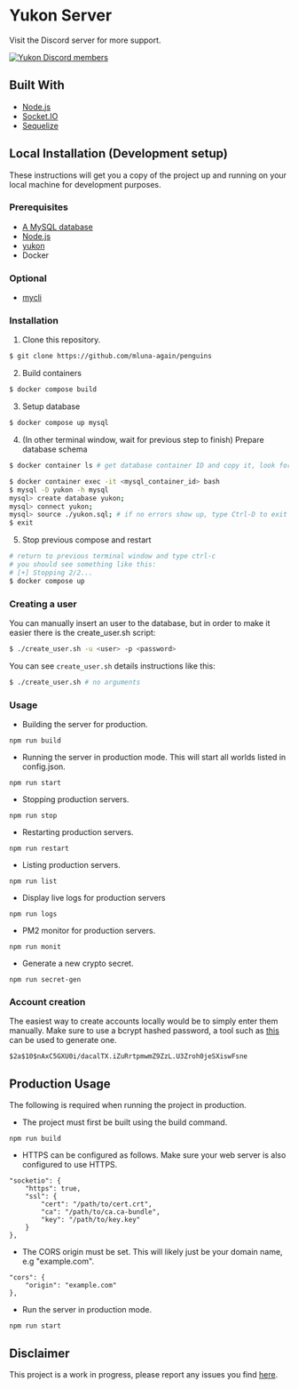 # Yukon Server

Visit the Discord server for more support.

[![Yukon Discord members](https://badgen.net/discord/members/NtYtpzyxBu)](https://discord.gg/NtYtpzyxBu)

## Built With

* [Node.js](https://nodejs.org/en/)
* [Socket.IO](https://socket.io/)
* [Sequelize](https://sequelize.org/)

## Local Installation (Development setup)

These instructions will get you a copy of the project up and running on your local machine for development purposes.

### Prerequisites

* [A MySQL database](https://www.mysql.com/)
* [Node.js](https://nodejs.org/en/)
* [yukon](https://github.com/wizguin/yukon)
* Docker

### Optional
* [mycli](https://github.com/dbcli/mycli)

### Installation

1. Clone this repository.

```sh
$ git clone https://github.com/mluna-again/penguins
```

2. Build containers
```sh
$ docker compose build
```

3. Setup database
```sh
$ docker compose up mysql
```

4. (In other terminal window, wait for previous step to finish) Prepare database schema
```sh
$ docker container ls # get database container ID and copy it, look for something like "server-mysql"

$ docker container exec -it <mysql_container_id> bash
$ mysql -D yukon -h mysql
mysql> create database yukon;
mysql> connect yukon;
mysql> source ./yukon.sql; # if no errors show up, type Ctrl-D to exit
$ exit
```

5. Stop previous compose and restart
```sh
# return to previous terminal window and type ctrl-c
# you should see something like this:
# [+] Stopping 2/2...
$ docker compose up
```

### Creating a user
You can manually insert an user to the database, but in order to make it easier there is the create_user.sh script:
```sh
$ ./create_user.sh -u <user> -p <password>
```
You can see `create_user.sh` details instructions like this:
```sh
$ ./create_user.sh # no arguments
```

### Usage
* Building the server for production.

```console
npm run build
```

* Running the server in production mode. This will start all worlds listed in config.json.

```console
npm run start
```

* Stopping production servers.

```console
npm run stop
```

* Restarting production servers.

```console
npm run restart
```

* Listing production servers.

```console
npm run list
```

* Display live logs for production servers

```console
npm run logs
```

* PM2 monitor for production servers.

```console
npm run monit
```

* Generate a new crypto secret.

```console
npm run secret-gen
```

### Account creation

The easiest way to create accounts locally would be to simply enter them manually. Make sure to use a bcrypt hashed password, a tool such as [this](https://www.browserling.com/tools/bcrypt) can be used to generate one.

```console
$2a$10$nAxC5GXU0i/dacalTX.iZuRrtpmwmZ9ZzL.U3Zroh0jeSXiswFsne
```

## Production Usage

The following is required when running the project in production.

* The project must first be built using the build command.

```console
npm run build
```

* HTTPS can be configured as follows. Make sure your web server is also configured to use HTTPS.

```console
"socketio": {
    "https": true,
    "ssl": {
        "cert": "/path/to/cert.crt",
        "ca": "/path/to/ca.ca-bundle",
        "key": "/path/to/key.key"
    }
},
```

* The CORS origin must be set. This will likely just be your domain name, e.g "example.com".

```console
"cors": {
    "origin": "example.com"
},
```

* Run the server in production mode.

```console
npm run start
```

## Disclaimer

This project is a work in progress, please report any issues you find [here](https://github.com/wizguin/yukon-server/issues).
